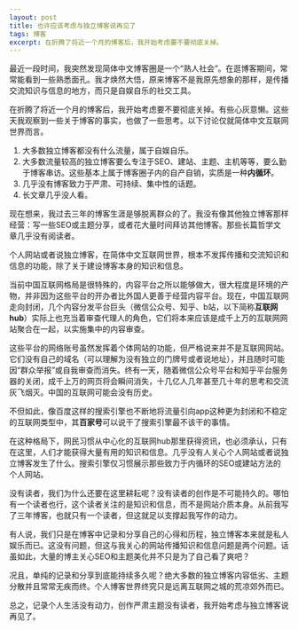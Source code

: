 ```yaml
---
layout: post
title: 也许应该考虑与独立博客说再见了
tags: 博客
excerpt: 在折腾了将近一个月的博客后，我开始考虑要不要彻底关掉。
---
```


最近一段时间，我突然发现简体中文博客圈是一个“熟人社会”。在逛博客期间，常常能看到一些熟悉面孔。我才焕然大悟，原来博客不是我原先想象的那样，是传播交流知识与信息的地方，而只是自娱自乐的社交工具。

在折腾了将近一个月的博客后，我开始考虑要不要彻底关掉。有些心灰意懒。这些天我观察到一些关于博客的事实，也做了一些思考。以下讨论仅就简体中文互联网世界而言。

1. 大多数独立博客都没有什么流量，属于自娱自乐。
2. 大多数流量较高的独立博客要么专注于SEO、建站、主题、主机等等，要么勤于博客串访。这些基本上属于博客圈子内的自产自销，实质是一种**内循环**。
3. 几乎没有博客致力于严肃、可持续、集中性的话题。
4. 长文章几乎没人看。

现在想来，我过去三年的博客生涯是够脱离群众的了。我没有像其他独立博客那样经营：写一些SEO或主题分享，或者花大量时间拜访其他博客。那些长篇哲学文章几乎没有阅读者。

个人网站或者说独立博客，在简体中文互联网世界，根本不发挥传播和交流知识和信息的功能，除了关于建设博客本身的知识和信息。

当前中国互联网格局是很特殊的，内容平台之所以能够做大，很大程度是环境的产物，并非因为这些平台的开办者比外国人更善于经营内容平台。现在，中国互联网走向封闭，几个内容分发平台巨头（微信公众号、知乎、b站，以下简称**互联网hub**）实际上也充当着审查代理人的角色，它们将本来应该是成千上万的互联网网站聚合在一起，以实施集中的内容审查。

这些平台的网络账号虽然发挥着个体网站的功能，但严格说来并不是互联网网站。它们没有自己的域名（可以理解为没有独立的门牌号或者说地址），并且随时可能因“群众举报”或自我审查而消失。终有一天，随着微信公众号平台和知乎平台服务器的关闭，成千上万的网页将会瞬间消失，十几亿人几年甚至几十年的思考和交流灰飞烟灭。中国的互联网可能会没有历史。

不但如此，像百度这样的搜索引擎也不断地将流量引向app这种更为封闭和不稳定的互联网类型中，其**百家号**可以说干了搜索引擎最不该干的事情。

在这种格局下，网民习惯从中心化的互联网hub那里获得资讯，也必须承认，只有在这里，人们才能获得大量有用的知识和信息。几乎没有人关心个人网站或者说独立博客发生了什么。搜索引擎仅习惯展示那些致力于内循环的SEO或建站方法的个人网站。

没有读者，我们为什么还要在这里耕耘呢？没有读者的创作是不可能持久的。哪怕有一个读者也行，这个读者关注的是知识和信息，而不是网站介质本身。从前我写了三年博客，也就只有一个读者，但这就足以支撑起我写作的动力。

有人说，我们只是在博客中记录和分享自己的心得和历程，独立博客本来就是私人娱乐而已。这没有问题，但这与我关心的网站传播知识和信息问题是两个问题。话虽如此，大量的博主关心SEO和主题美化并不只是为了自己看了爽吧？

况且，单纯的记录和分享到底能持续多久呢？绝大多数的独立博客内容低劣、主题分散并且常常无疾而终。个人博客世界终究只是远离互联网之城的荒凉郊外而已。

总之，记录个人生活没有动力，创作严肃主题没有读者，我开始考虑与独立博客说再见了。
